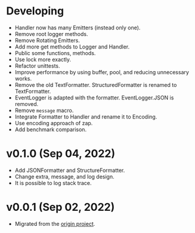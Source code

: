 # Developing

-   Handler now has many Emitters (instead only one).
-   Remove root logger methods.
-   Remove Rotating Emitters.
-   Add more get methods to Logger and Handler.
-   Public some functions, methods.
-   Use lock more exactly.
-   Refactor unittests.
-   Improve performance by using buffer, pool, and reducing unnecessary works.
-   Remove the old TextFormatter. StructuredFormatter is renamed to
    TextFormatter.
-   EventLogger is adapted with the formatter. EventLogger.JSON is removed.
-   Remove `message` macro.
-   Integrate Formatter to Handler and rename it to Encoding.
-   Use encoding approach of zap.
-   Add benchmark comparison.

# v0.1.0 (Sep 04, 2022)

-   Add JSONFormatter and StructureFormatter.
-   Change extra, message, and log design.
-   It is possible to log stack trace.

# v0.0.1 (Sep 02, 2022)

-   Migrated from the [origin project](https://github.com/xybor/xyplatform).
